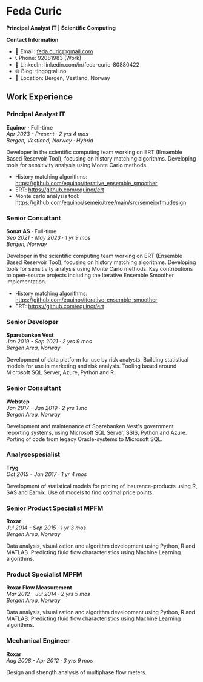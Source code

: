 # Feda Curic
**Principal Analyst IT | Scientific Computing**

**Contact Information**
- 📧 Email: feda.curic@gmail.com
- 📞 Phone: 92081983 (Work)
- 💼 LinkedIn: linkedin.com/in/feda-curic-80880422
- 🌐 Blog: tingogtall.no
- 📍 Location: Bergen, Vestland, Norway

## Work Experience

### Principal Analyst IT
**Equinor** · Full-time  
*Apr 2023 - Present · 2 yrs 4 mos*  
*Bergen, Vestland, Norway · Hybrid*

Developer in the scientific computing team working on ERT (Ensemble Based Reservoir Tool), focusing on history matching algorithms. Developing tools for sensitivity analysis using Monte Carlo methods.

- History matching algorithms: https://github.com/equinor/iterative_ensemble_smoother
- ERT: https://github.com/equinor/ert
- Monte carlo analysis tool: https://github.com/equinor/semeio/tree/main/src/semeio/fmudesign

### Senior Consultant
**Sonat AS** · Full-time  
*Sep 2021 - May 2023 · 1 yr 9 mos*  
*Bergen, Norway*

Developer in the scientific computing team working on ERT (Ensemble Based Reservoir Tool), focusing on history matching algorithms. Developing tools for sensitivity analysis using Monte Carlo methods. Key contributions to open-source projects including the Iterative Ensemble Smoother implementation.

- History matching algorithms: https://github.com/equinor/iterative_ensemble_smoother
- ERT: https://github.com/equinor/ert

### Senior Developer
**Sparebanken Vest**  
*Jan 2019 - Sep 2021 · 2 yrs 9 mos*  
*Bergen Area, Norway*

Development of data platform for use by risk analysts. Building statistical models for use in marketing and risk analysis. Tooling based around Microsoft SQL Server, Azure, Python and R.

### Senior Consultant
**Webstep**  
*Jan 2017 - Jan 2019 · 2 yrs 1 mo*  
*Bergen Area, Norway*

Development and maintenance of Sparebanken Vest's government reporting systems, using Microsoft SQL Server, SSIS, Python and Azure. Porting of code from legacy Oracle-systems to Microsoft SQL.

### Analysespesialist
**Tryg**  
*Oct 2015 - Jan 2017 · 1 yr 4 mos*

Development of statistical models for pricing of insurance-products using R, SAS and Earnix. Use of models to find optimal price points.

### Senior Product Specialist MPFM
**Roxar**  
*Jul 2014 - Sep 2015 · 1 yr 3 mos*  
*Bergen Area, Norway*

Data analysis, visualization and algorithm development using Python, R and MATLAB. Predicting fluid flow characteristics using Machine Learning algorithms.

### Product Specialist MPFM
**Roxar Flow Measurement**  
*Mar 2012 - Jul 2014 · 2 yrs 5 mos*  
*Bergen Area, Norway*

Data analysis, visualization and algorithm development using Python, R and MATLAB. Predicting fluid flow characteristics using Machine Learning algorithms.

### Mechanical Engineer
**Roxar**  
*Aug 2008 - Apr 2012 · 3 yrs 9 mos*

Design and strength analysis of multiphase flow meters.
